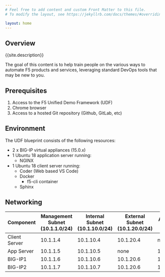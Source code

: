 ```yaml
---
# Feel free to add content and custom Front Matter to this file.
# To modify the layout, see https://jekyllrb.com/docs/themes/#overriding-theme-defaults

layout: home
---
```

## Overview
{{site.description}}

The goal of this content is to help train people on the various ways to automate F5 products and services, leveraging standard DevOps tools that may be new to you.

## Prerequisites 

1. Access to the F5 Unified Demo Framework (UDF)
2. Chrome browser 
3. Access to a hosted Git repository (Github, GitLab, etc)

## Environment

The UDF blueprint consists of the following resources:

- 2 x BIG-IP virtual appliances (15.0.x)
- 1 Ubuntu 18 application server running: 
    - NGINX
- 1 Ubuntu 18 client server running: 
    - Coder (Web based VS Code) 
    - Docker 
        - f5-cli container
    - Sphinx

## Networking

| Component | Management Subnet (10.1.1.0/24) | Internal Subnet (10.1.10.0/24) | External Subnet (10.1.20.0/24) | Additional IPs | 
|-----------|---------------------------------|--------------------------------|--------------------------------|---------------|
| Client Server | 10.1.1.4 | 10.1.10.4 | 10.1.20.4 | none |
| App Server | 10.1.1.5 | 10.1.10.5 | none | 10.1.10.10 |
| BIG-IP1 | 10.1.1.6 | 10.1.10.6 | 10.1.20.6 | 10.1.20.20 |
| BIG-IP2 | 10.1.1.7 | 10.1.10.7 | 10.1.20.6 | 10.1.20.10 | 
